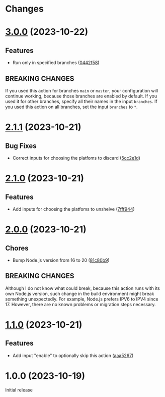 # Changes

# [3.0.0](https://github.com/prantlf/discard-shelf-action/compare/v2.1.1...v3.0.0) (2023-10-22)

## Features

* Run only in specified branches ([0442f58](https://github.com/prantlf/discard-shelf-action/commit/0442f58f3b9dcbdfe9fc5a2ba252d7e107d26acc))

## BREAKING CHANGES

If you used this action for branches `main` or `master`, your configuration will continue working, because those branches are enabled by default. If you used it for other branches, specify all their names in the input `branches`. If you used this action on all branches, set the input `branches` to `*`.

# [2.1.1](https://github.com/prantlf/discard-shelf-action/compare/v2.1.0...v2.1.1) (2023-10-21)

## Bug Fixes

* Correct inputs for choosing the platfoms to discard ([5cc2e1d](https://github.com/prantlf/discard-shelf-action/commit/5cc2e1d6d878ff9e586c8961244d3b84e94a41aa))

# [2.1.0](https://github.com/prantlf/discard-shelf-action/compare/v2.0.0...v2.1.0) (2023-10-21)

## Features

* Add inputs for choosing the platfoms to unshelve ([7fff944](https://github.com/prantlf/discard-shelf-action/commit/7fff94408b91d2c433956c3349c246463f6c7b0d))

# [2.0.0](https://github.com/prantlf/discard-shelf-action/compare/v1.1.0...v2.0.0) (2023-10-21)

## Chores

* Bump Node.js version from 16 to 20 ([81c80b9](https://github.com/prantlf/discard-shelf-action/commit/81c80b974d6815e36c0e83d34c438338b43628e0))

## BREAKING CHANGES

Although I do not know what could break, because this action runs with its own Node.js version, such change in the build environment might break something unexpectedly. For example, Node.js prefers IPV6 to IPV4 since 17. However, there are no known problems or migration steps necessary.

# [1.1.0](https://github.com/prantlf/discard-shelf-action/compare/v1.0.0...v1.1.0) (2023-10-21)

## Features

* Add input "enable" to optionally skip this action ([aaa5267](https://github.com/prantlf/discard-shelf-action/commit/aaa5267be94d7cfec282604deb44a8dbf3be1388))

# 1.0.0 (2023-10-19)

Initial release
